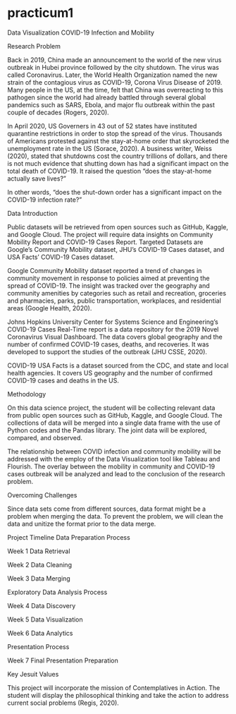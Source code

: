 # practicum1
Data Visualization
COVID-19 Infection and Mobility







Research Problem

Back in 2019, China made an announcement to the world of the new virus outbreak in Hubei province followed by the city shutdown. The virus was called Coronavirus. Later, the World Health Organization named the new strain of the contagious virus as COVID-19, Corona Virus Disease of 2019. Many people in the US, at the time, felt that China was overreacting to this pathogen since the world had already battled through several global pandemics such as SARS, Ebola, and major flu outbreak within the past couple of decades (Rogers, 2020).

In April 2020, US Governers in 43 out of 52 states have instituted quarantine restrictions in order to stop the spread of the virus. Thousands of Americans protested against the stay-at-home order that skyrocketed the unemployment rate in the US (Sorace, 2020). A business writer, Weiss (2020), stated that shutdowns cost the country trillions of dollars, and there is not much evidence that shutting down has had a significant impact on the total death of COVID-19. It raised the question “does the stay-at-home actually save lives?” 

In other words, “does the shut-down order has a significant impact on the COVID-19 infection rate?” 








Data Introduction

Public datasets will be retrieved from open sources such as GitHub, Kaggle, and Google Cloud. The project will require data insights on Community Mobility Report and COVID-19 Cases Report. Targeted Datasets are Google’s Community Mobility dataset, JHU’s COVID-19 Cases dataset, and USA Facts’ COVID-19 Cases dataset.

Google Community Mobility dataset reported a trend of changes in community movement in response to policies aimed at preventing the spread of COVID-19. The insight was tracked over the geography and community amenities by categories such as retail and recreation, groceries and pharmacies, parks, public transportation, workplaces, and residential areas (Google Health, 2020).

Johns Hopkins University Center for Systems Science and Engineering’s COVID-19 Cases Real-Time report is a data repository for the 2019 Novel Coronavirus Visual Dashboard. The data covers global geography and the number of confirmed COVID-19 cases, deaths, and recoveries. It was developed to support the studies of the outbreak (JHU CSSE, 2020).

COVID-19 USA Facts is a dataset sourced from the CDC, and state and local health agencies. It covers US geography and the number of confirmed COVID-19 cases and deaths in the US. 








Methodology

On this data science project, the student will be collecting relevant data from public open sources such as GitHub, Kaggle, and Google Cloud. The collections of data will be merged into a single data frame with the use of Python codes and the Pandas library. The joint data will be explored, compared, and observed. 

The relationship between COVID infection and community mobility will be addressed with the employ of the Data Visualization tool like Tableau and Flourish. The overlay between the mobility in community and COVID-19 cases outbreak will be analyzed and lead to the conclusion of the research problem. 








Overcoming Challenges

Since data sets come from different sources, data format might be a problem when merging the data. To prevent the problem, we will clean the data and unitize the format prior to the data merge. 








Project Timeline
Data Preparation Process

Week 1 Data Retrieval

Week 2 Data Cleaning

Week 3 Data Merging

Exploratory Data Analysis Process

Week 4 Data Discovery

Week 5 Data Visualization

Week 6 Data Analytics

Presentation Process

Week 7 Final Presentation Preparation








Key Jesuit Values 

This project will incorporate the mission of Contemplatives in Action. The student will display the philosophical thinking and take the action to address current social problems (Regis, 2020). 
